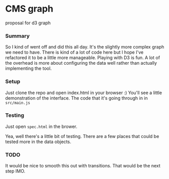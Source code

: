 # CMS graph
proposal for d3 graph

### Summary
So I kind of went off and did this all day.
It's the slightly more complex graph we need to have.
There is kind of a lot of code here but I hope I've refactored it to be a little more manageable.
Playing with D3 is fun.
A lot of the overhead is more about configuring the data well rather than actually implementing the tool.

### Setup
Just clone the repo and open index.html in your browser :)
You'll see a little demonstration of the interface.  The code that it's going through in in `src/main.js`

### Testing
Just open `spec.html` in the brower.

Yea, well there's a little bit of testing.  There are a few places that could be tested more in the data objects.

### TODO
It would be nice to smooth this out with transitions.  That would be the next step IMO.

